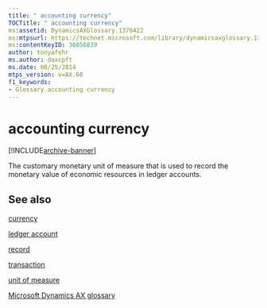 ```yaml
---
title: " accounting currency"
TOCTitle: " accounting currency"
ms:assetid: DynamicsAXGlossary.1370422
ms:mtpsurl: https://technet.microsoft.com/library/dynamicsaxglossary.1370422(v=AX.60)
ms:contentKeyID: 36056839
author: tonyafehr
ms.author: daxcpft
ms.date: 08/25/2014
mtps_version: v=AX.60
f1_keywords:
- Glossary.accounting currency
---
```


# accounting currency


[!INCLUDE[archive-banner](includes/archive-banner.md)]

The customary monetary unit of measure that is used to record the monetary value of economic resources in ledger accounts.

## See also

[currency](currency.md)

[ledger account](ledger-account.md)

[record](record.md)

[transaction](transaction.md)

[unit of measure](unit-of-measure.md)

[Microsoft Dynamics AX glossary](glossary/microsoft-dynamics-ax-glossary.md)

  


